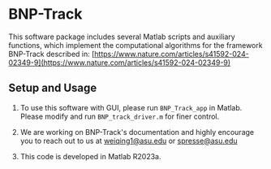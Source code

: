 # BNP-Track

This software package includes several Matlab scripts and auxiliary functions, which implement the computational algorithms for the framework BNP-Track described in:
[https://www.nature.com/articles/s41592-024-02349-9](https://www.nature.com/articles/s41592-024-02349-9)

## Setup and Usage

1) To use this software with GUI, please run `BNP_Track_app` in Matlab. Please modify and run `BNP_track_driver.m` for finer control. 

2) We are working on BNP-Track's documentation and highly encourage you to reach out to us at <weiqing1@asu.edu> or <spresse@asu.edu>

3) This code is developed in Matlab R2023a.
